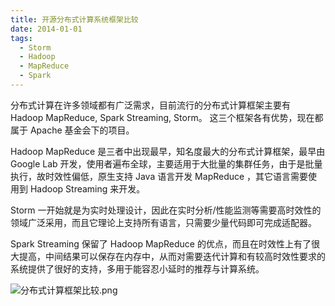 ```yaml
---
title: 开源分布式计算系统框架比较
date: 2014-01-01
tags: 
  - Storm
  - Hadoop
  - MapReduce
  - Spark
---
```


分布式计算在许多领域都有广泛需求，目前流行的分布式计算框架主要有 Hadoop MapReduce, Spark Streaming, Storm。 这三个框架各有优势，现在都属于 Apache 基金会下的项目。

Hadoop MapReduce 是三者中出现最早，知名度最大的分布式计算框架，最早由 Google Lab 开发，使用者遍布全球，主要适用于大批量的集群任务，由于是批量执行，故时效性偏低，原生支持 Java 语言开发 MapReduce ，其它语言需要使用到 Hadoop Streaming 来开发。

Storm 一开始就是为实时处理设计，因此在实时分析/性能监测等需要高时效性的领域广泛采用，而且它理论上支持所有语言，只需要少量代码即可完成适配器。

Spark Streaming 保留了 Hadoop MapReduce 的优点，而且在时效性上有了很大提高，中间结果可以保存在内存中，从而对需要迭代计算和有较高时效性要求的系统提供了很好的支持，多用于能容忍小延时的推荐与计算系统。

<!--more-->

![分布式计算框架比较.png][1]

  [1]: http://70data.net/usr/uploads/2016/01/984006713.png
